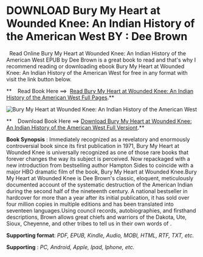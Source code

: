  **DOWNLOAD Bury My Heart at Wounded Knee: An Indian History of the American West BY : Dee Brown**
=================================================================================================

  Read Online Bury My Heart at Wounded Knee: An Indian History of the American West EPUB by Dee Brown is a great book to read and that's why I recommend reading or downloading ebook Bury My Heart at Wounded Knee: An Indian History of the American West for free in any format with visit the link button below.

**    Read Book Here ==>  [Read Bury My Heart at Wounded Knee: An Indian History of the American West Full Pages](https://goodreadbook.site/?book=0805086846).**

![Bury My Heart at Wounded Knee: An Indian History of the American West](https://i.gr-assets.com/images/S/compressed.photo.goodreads.com/books/1363435286l/699586.jpg)

**    Download Book Here ==> [Download Bury My Heart at Wounded Knee: An Indian History of the American West Full Versiont](https://goodreadbook.site/?book=0805086846).**

**Book Synopsis** : Immediately recognized as a revelatory and enormously controversial book since its first publication in 1971, Bury My Heart at Wounded Knee is universally recognized as one of those rare books that forever changes the way its subject is perceived. Now repackaged with a new introduction from bestselling author Hampton Sides to coincide with a major HBO dramatic film of the book, Bury My Heart at Wounded Knee.Bury My Heart at Wounded Knee is Dee Brown's classic, eloquent, meticulously documented account of the systematic destruction of the American Indian during the second half of the nineteenth century. A national bestseller in hardcover for more than a year after its initial publication, it has sold over four million copies in multiple editions and has been translated into seventeen languages.Using council records, autobiographies, and firsthand descriptions, Brown allows great chiefs and warriors of the Dakota, Ute, Sioux, Cheyenne, and other tribes to tell us in their own words of .

**Supporting format**: _PDF, EPUB, Kindle, Audio, MOBI, HTML, RTF, TXT, etc._

**Supporting** : _PC, Android, Apple, Ipad, Iphone, etc._